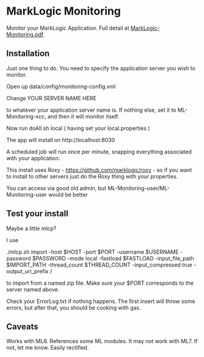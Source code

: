 MarkLogic Monitoring
====================

Monitor your MarkLogic Application. Full detail at [MarkLogic-Monitoring.pdf](http://mustard57.github.io/marklogic-monitoring/docs/MarkLogicMonitoring.pdf).

Installation
------------

Just one thing to do. You need to specify the application server you wish to monitor.

Open up data/config/monitoring-config.xml

Change <server-name>YOUR SERVER NAME HERE</server-name>

to whatever your application server name is. If nothing else, set it to ML-Monitoring-xcc, and then it will monitor itself.

Now run doAll.sh local ( having set your local.properties )

The app will install on http://localhost:8030

A scheduled job will run once per minute, snapping everything associated with your application. 

This install uses Roxy - https://github.com/marklogic/roxy - so if you want to install to other servers just do the Roxy thing with your properties.

You can access via good old admin, but ML-Monitoring-user/ML-Monitoring-user would be better

Test your install
-----------------

Maybe a little mlcp? 

I use

./mlcp.sh import -host $HOST -port $PORT -username $USERNAME -password $PASSWORD -mode local -fastload $FASTLOAD -input_file_path $IMPORT_PATH -thread_count $THREAD_COUNT -input_compressed true -output_uri_prefix / 

to import from a named zip file. Make sure your $PORT corresponds to the server named above.

Check your ErrorLog.txt if nothing happens. The first insert will throw some errors, but after that, you should be cooking with gas.


Caveats
-------

Works with ML6. References some ML modules. It may not work with ML7. If not, let me know. Easily rectified.

